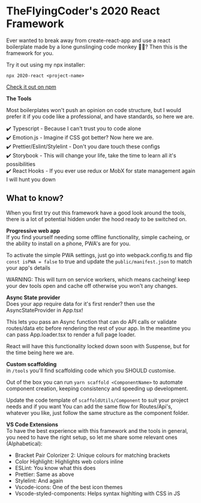 # TheFlyingCoder's 2020 React Framework

Ever wanted to break away from create-react-app and use a react boilerplate made by a lone gunslinging code monkey 🔫🐒? Then this is the framework for you. 

Try it out using my npx installer:

`npx 2020-react <project-name>`

[Check it out on npm](https://www.npmjs.com/package/2020-react)

**The Tools**

Most boilerplates won't push an opinion on code structure, but I would prefer it if you code like a professional, and have standards, so here we are.  

✔️ Typescript - Because I can't trust you to code alone  
✔️ Emotion.js - Imagine if CSS got better? Now here we are.  
✔️ Prettier/Eslint/Stylelint - Don't you dare touch these configs  
✔️ Storybook - This will change your life, take the time to learn all it's possibilities  
✔️ React Hooks - If you ever use redux or MobX for state management again I will hunt you down  

## What to know?
When you first try out this framework have a good look around the tools, there is a lot of potential hidden under the hood ready to be switched on.

**Progressive web app**  
If you find yourself needing some offline functionality, simple cacheing, or the ability to install on a phone, PWA's are for you.

To activate the simple PWA settings, just go into webpack.config.ts and flip `const isPWA = false` to true and update the `public/manifest.json` to match your app's details

WARNING: This will turn on service workers, which means cacheing! keep your dev tools open and cache off otherwise you won't any changes.

**Async State provider**  
Does your app require data for it's first render? then use the AsyncStateProvider in App.tsx!

This lets you pass an Async function that can do API calls or validate routes/data etc before rendering the rest of your app. In the meantime you can pass App.loader.tsx to render a full page loader.

React will have this functionality locked down soon with Suspense, but for the time being here we are.

**Custom scaffolding**  
in `/tools` you'll find scaffolding code which you SHOULD customise.

Out of the box you can run `yarn scaffold <ComponentName>` to automate component creation, keeping consistency and speeding up development.

Update the code template of `scaffoldUtils/Component` to suit your project needs and if you want You can add the same flow for Routes/Api's, whatever you like, just follow the same structure as the component folder.

**VS Code Extensions**  
To have the best experience with this framework and the tools in general, you need to have the right setup, so let me share some relevant ones (Alphabetical):

- Bracket Pair Colorizer 2: Unique colours for matching brackets
- Color Highlight: Highlights web colors inline
- ESLint: You know what this does
- Prettier: Same as above
- Stylelint: And again
- Vscode-icons: One of the best icon themes
- Vscode-styled-components: Helps syntax highlting with CSS in JS 



	